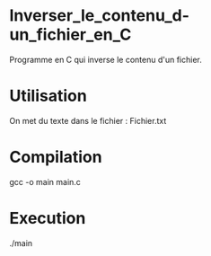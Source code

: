 # Inverser_le_contenu_d-un_fichier_en_C
Programme en C qui inverse le contenu d'un fichier.

# Utilisation
On met du texte dans le fichier : Fichier.txt

# Compilation
gcc -o main main.c

# Execution
./main

